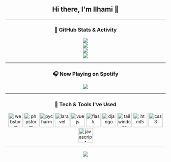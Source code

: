 <div align="center">

## Hi there, I'm Ilhami 👋

---

### 🧠 GitHub Stats & Activity

<img src="https://github-readme-stats.vercel.app/api?username=zelphyx&show_icons=true&theme=tokyonight" />
<br />
<a href="https://github.com/anuraghazra/github-readme-stats">
  <img src="https://github-readme-stats.vercel.app/api/top-langs/?username=zelphyx&layout=donut&theme=tokyonight" />
</a>
<br />
<img src="https://github-profile-trophy.vercel.app/?username=zelphyx&theme=tokyonight" />
<br />
<a href="https://git.io/streak-stats">
  <img src="http://github-readme-streak-stats.herokuapp.com?user=zelphyx&theme=tokyonight-duo" />
</a>

---

### 🎧 Now Playing on Spotify

<img src="https://spotify-github-profile.kittinanx.com/api/view.svg?uid=31b553w7uilpjkx5gyj67j6w3a5y&cover_image=false&theme=default&show_offline=true&background_color=121212&interchange=true&bar_color=53b14f&bar_color_cover=true" />

---

### 🧰 Tech & Tools I've Used

<p align="center">
  <!-- IDEs -->
  <img src="https://cdn.jsdelivr.net/gh/devicons/devicon/icons/webstorm/webstorm-original.svg" alt="webstorm" width="45" height="45"/>
  <img src="https://cdn.jsdelivr.net/gh/devicons/devicon/icons/phpstorm/phpstorm-original.svg" alt="phpstorm" width="45" height="45"/>
  <img src="https://cdn.jsdelivr.net/gh/devicons/devicon/icons/pycharm/pycharm-original.svg" alt="pycharm" width="45" height="45"/>

  <!-- Frameworks -->
  <img src="https://cdn.simpleicons.org/laravel/FF2D20" alt="laravel" width="45" height="45"/>
  <img src="https://cdn.jsdelivr.net/gh/devicons/devicon/icons/vuejs/vuejs-original.svg" alt="vuejs" width="45" height="45"/>
  <img src="https://cdn.jsdelivr.net/gh/devicons/devicon/icons/flask/flask-original.svg" alt="flask" width="45" height="45"/>
  <img src="https://cdn.jsdelivr.net/gh/devicons/devicon/icons/django/django-plain.svg" alt="django" width="45" height="45"/>
  <img src="https://www.vectorlogo.zone/logos/tailwindcss/tailwindcss-icon.svg" alt="tailwindcss" width="45" height="45"/>

  <!-- Frontend -->
  <img src="https://cdn.jsdelivr.net/gh/devicons/devicon/icons/html5/html5-original.svg" alt="html5" width="45" height="45"/>
  <img src="https://cdn.jsdelivr.net/gh/devicons/devicon/icons/css3/css3-original.svg" alt="css3" width="45" height="45"/>
  <img src="https://cdn.jsdelivr.net/gh/devicons/devicon/icons/javascript/javascript-original.svg" alt="javascript" width="45" height="45"/>
</p>

---

<img src="https://komarev.com/ghpvc/?username=zelphyx&color=blue" />

</div>
